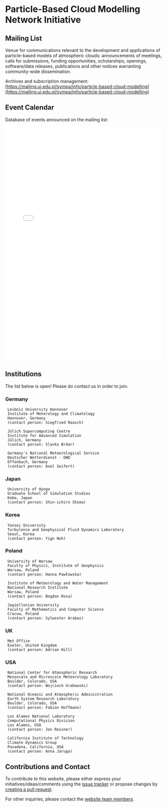 # Particle-Based Cloud Modelling Network Initiative

## Mailing List

Venue for communications relevant to the development and applications of particle-based models of atmospheric clouds: announcements of meetings, calls for submissions, funding opportunities, scholarships, openings, software/data releases, publications and other notices warranting community-wide dissemination.

Archives and subscription management:    
[https://mailing.uj.edu.pl/sympa/info/particle-based-cloud-modelling](https://mailing.uj.edu.pl/sympa/info/particle-based-cloud-modelling)

## Event Calendar

Database of events announced on the mailing list:    
<iframe width="100%" height="750" src="/calendar.html" frameborder="0" allowfullscreen></iframe>

## Institutions

The list below is open! Please do contact us in order to join.

### Germany
```
 Leibniz University Hannover
 Institute of Meterology and Climatology
 Hannover, Germany
 (contact person: Siegfried Raasch)
```

```
 Jülich Supercomputing Centre
 Institute for Advanced Simulation
 Jülich, Germany
 (contact person: Slavko Brdar) 
```

```  
 Germany's National Meteorological Service
 Deutscher Wetterdienst - DWD
 Offenbach, Germany
 (contact person: Axel Seifert) 
```

### Japan
```
 University of Hyogo
 Graduate School of Simulation Studies
 Kobe, Japan
 (contact person: Shin-ichiro Shima) 
```

### Korea
```
 Yonsei University
 Turbulence and Geophysical Fluid Dynamics Laboratory
 Seoul, Korea
 (contact person: Yign Noh)
```

### Poland
```
 University of Warsaw
 Faculty of Physics, Institute of Geophysics
 Warsaw, Poland
 (contact person: Hanna Pawłowska)
```

```
 Institute of Meteorology and Water Management
 National Research Institute
 Warsaw, Poland
 (contact person: Bogdan Rosa)
```

```
 Jagiellonian University
 Faculty of Mathematics and Computer Science
 Cracow, Poland
 (contact person: Sylwester Arabas)
```

### UK
```
 Met Office
 Exeter, United Kingdom
 (contact person: Adrian Hill)
```

### USA
```
 National Center for Atmospheric Research
 Mesoscale and Microscale Meteorology Laboratory
 Boulder, Colorado, USA
 (contact person: Wojciech Grabowski)
```

```
 National Oceanic and Atmospheric Administration
 Earth System Research Laboratory
 Boulder, Colorado, USA
 (contact person: Fabian Hoffmann)
```

```
 Los Alamos National Laboratory
 Computational Physics Division
 Los Alamos, USA
 (contact person: Jon Reisner)
```

```
 California Institute of Technology
 Climate Dynamics Group
 Pasadena, California, USA
 (contact person: Anna Jaruga)
```

## Contributions and Contact

To contribute to this website, please either express your initiatives/ideas/comments using the [issue tracker](https://github.com/particle-based-cloud-modelling/particle-based-cloud-modelling.github.io/issues) or propose changes by [creating a pull request](https://github.com/particle-based-cloud-modelling/particle-based-cloud-modelling.github.io/pulls). 

For other inquiries, please contact the [website team members](https://github.com/orgs/particle-based-cloud-modelling/people).
